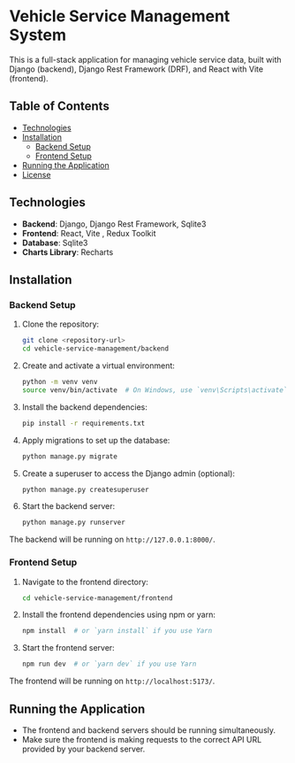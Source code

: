 # Vehicle Service Management System

This is a full-stack application for managing vehicle service data, built with Django (backend), Django Rest Framework (DRF), and React with Vite (frontend).

## Table of Contents
- [Technologies](#technologies)
- [Installation](#installation)
  - [Backend Setup](#backend-setup)
  - [Frontend Setup](#frontend-setup)
- [Running the Application](#running-the-application)
- [License](#license)

## Technologies
- **Backend**: Django, Django Rest Framework, Sqlite3
- **Frontend**: React, Vite , Redux Toolkit 
- **Database**: Sqlite3
- **Charts Library**: Recharts


## Installation

### Backend Setup
1. Clone the repository:
    ```bash
    git clone <repository-url>
    cd vehicle-service-management/backend
    ```

2. Create and activate a virtual environment:

    ```bash
    python -m venv venv
    source venv/bin/activate  # On Windows, use `venv\Scripts\activate`
    ```

3. Install the backend dependencies:

    ```bash
    pip install -r requirements.txt
    ```

4. Apply migrations to set up the database:

    ```bash
    python manage.py migrate
    ```

5. Create a superuser to access the Django admin (optional):

    ```bash
    python manage.py createsuperuser
    ```

6. Start the backend server:

    ```bash
    python manage.py runserver
    ```

The backend will be running on `http://127.0.0.1:8000/`.

### Frontend Setup
1. Navigate to the frontend directory:

    ```bash
    cd vehicle-service-management/frontend
    ```

2. Install the frontend dependencies using npm or yarn:

    ```bash
    npm install  # or `yarn install` if you use Yarn
    ```

3. Start the frontend server:
    ```bash
    npm run dev  # or `yarn dev` if you use Yarn
    ```

The frontend will be running on `http://localhost:5173/`.

## Running the Application

- The frontend and backend servers should be running simultaneously.
- Make sure the frontend is making requests to the correct API URL provided by your backend server.



